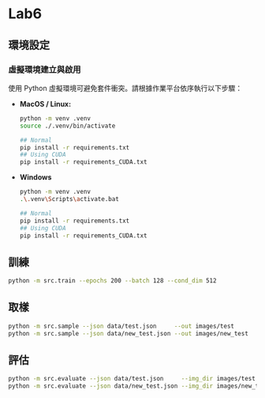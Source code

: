# Lab6

## 環境設定

### 虛擬環境建立與啟用

使用 Python 虛擬環境可避免套件衝突。請根據作業平台依序執行以下步驟：

- **MacOS / Linux:**

    ```bash
    python -m venv .venv
    source ./.venv/bin/activate

    ## Normal
    pip install -r requirements.txt
    ## Using CUDA
    pip install -r requirements_CUDA.txt
    ```

- **Windows**

    ```bash
    python -m venv .venv
    .\.venv\Scripts\activate.bat

    ## Normal
    pip install -r requirements.txt
    ## Using CUDA
    pip install -r requirements_CUDA.txt
    ```

## 訓練

```bash
python -m src.train --epochs 200 --batch 128 --cond_dim 512
```


## 取樣

```bash
python -m src.sample --json data/test.json     --out images/test
python -m src.sample --json data/new_test.json --out images/new_test
```


## 評估

```bash
python -m src.evaluate --json data/test.json     --img_dir images/test
python -m src.evaluate --json data/new_test.json --img_dir images/new_test
```